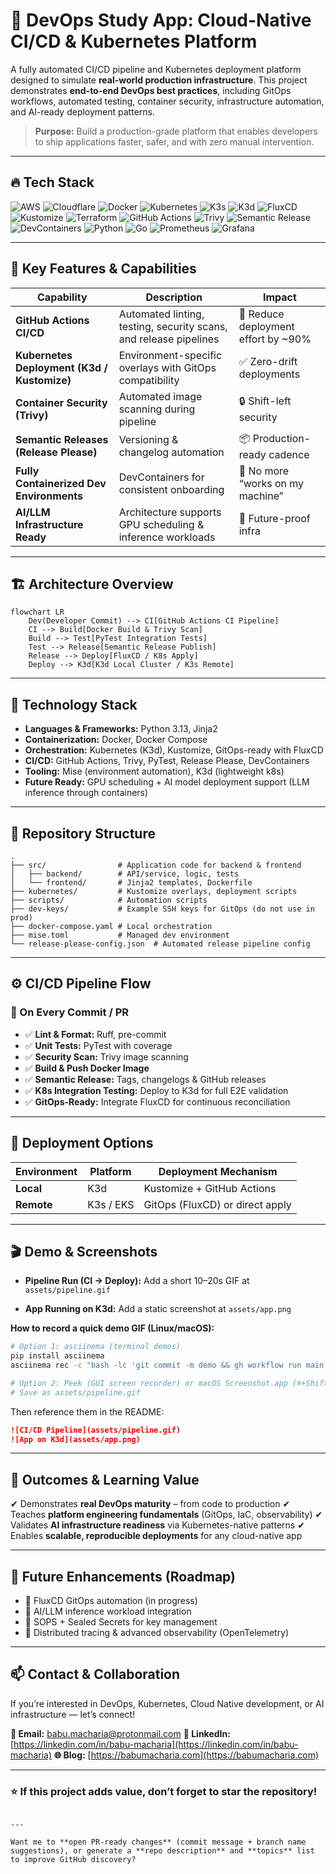 


# 🚀 DevOps Study App: Cloud-Native CI/CD & Kubernetes Platform

A fully automated CI/CD pipeline and Kubernetes deployment platform designed to simulate **real-world production infrastructure**. This project demonstrates **end-to-end DevOps best practices**, including GitOps workflows, automated testing, container security, infrastructure automation, and AI-ready deployment patterns.

> **Purpose:** Build a production-grade platform that enables developers to ship applications faster, safer, and with zero manual intervention.

---

## 🔥 Tech Stack

<!-- Neon Dark Mode badges (for-the-badge style) -->
![AWS](https://img.shields.io/badge/AWS-232F3E?style=for-the-badge&logo=amazon-aws&logoColor=FF9900)
![Cloudflare](https://img.shields.io/badge/Cloudflare-F38020?style=for-the-badge&logo=cloudflare&logoColor=white)
![Docker](https://img.shields.io/badge/Docker-2496ED?style=for-the-badge&logo=docker&logoColor=white)
![Kubernetes](https://img.shields.io/badge/Kubernetes-326CE5?style=for-the-badge&logo=kubernetes&logoColor=white)
![K3s](https://img.shields.io/badge/K3s-FFC61C?style=for-the-badge&logo=rancher&logoColor=white)
![K3d](https://img.shields.io/badge/K3d-FF6A00?style=for-the-badge&logo=docker&logoColor=white)
![FluxCD](https://img.shields.io/badge/FluxCD-2C3E50?style=for-the-badge&logo=flux&logoColor=white)
![Kustomize](https://img.shields.io/badge/Kustomize-7B42BC?style=for-the-badge&logo=kubernetes&logoColor=white)
![Terraform](https://img.shields.io/badge/Terraform-844FBA?style=for-the-badge&logo=terraform&logoColor=white)
![GitHub Actions](https://img.shields.io/badge/GitHub_Actions-2088FF?style=for-the-badge&logo=githubactions&logoColor=white)
![Trivy](https://img.shields.io/badge/Trivy-1904DA?style=for-the-badge&logo=trivy&logoColor=white)
![Semantic Release](https://img.shields.io/badge/Release%20Please-8A2BE2?style=for-the-badge&logo=semanticrelease&logoColor=white)
![DevContainers](https://img.shields.io/badge/DevContainers-007ACC?style=for-the-badge&logo=visualstudiocode&logoColor=white)
![Python](https://img.shields.io/badge/Python-3776AB?style=for-the-badge&logo=python&logoColor=white)
![Go](https://img.shields.io/badge/Go-00ADD8?style=for-the-badge&logo=go&logoColor=white)
![Prometheus](https://img.shields.io/badge/Prometheus-E6522C?style=for-the-badge&logo=prometheus&logoColor=white)
![Grafana](https://img.shields.io/badge/Grafana-F46800?style=for-the-badge&logo=grafana&logoColor=white)

---

## 🔧 Key Features & Capabilities

| Capability | Description | Impact |
|-----------|-------------|--------|
| **GitHub Actions CI/CD** | Automated linting, testing, security scans, and release pipelines | 🚀 Reduce deployment effort by ~90% |
| **Kubernetes Deployment (K3d / Kustomize)** | Environment-specific overlays with GitOps compatibility | ✅ Zero-drift deployments |
| **Container Security (Trivy)** | Automated image scanning during pipeline | 🔒 Shift-left security |
| **Semantic Releases (Release Please)** | Versioning & changelog automation | 📦 Production-ready cadence |
| **Fully Containerized Dev Environments** | DevContainers for consistent onboarding | 🧪 No more “works on my machine” |
| **AI/LLM Infrastructure Ready** | Architecture supports GPU scheduling & inference workloads | 🤖 Future-proof infra |

---

## 🏗 Architecture Overview

```mermaid
flowchart LR
    Dev(Developer Commit) --> CI[GitHub Actions CI Pipeline]
    CI --> Build[Docker Build & Trivy Scan]
    Build --> Test[PyTest Integration Tests]
    Test --> Release[Semantic Release Publish]
    Release --> Deploy[FluxCD / K8s Apply]
    Deploy --> K3d[K3d Local Cluster / K3s Remote]
````

---

## 🧠 Technology Stack

* **Languages & Frameworks:** Python 3.13, Jinja2
* **Containerization:** Docker, Docker Compose
* **Orchestration:** Kubernetes (K3d), Kustomize, GitOps-ready with FluxCD
* **CI/CD:** GitHub Actions, Trivy, PyTest, Release Please, DevContainers
* **Tooling:** Mise (environment automation), K3d (lightweight k8s)
* **Future Ready:** GPU scheduling + AI model deployment support (LLM inference through containers)

---

## 📁 Repository Structure

```text
.
├── src/                # Application code for backend & frontend
│   ├── backend/        # API/service, logic, tests
│   └── frontend/       # Jinja2 templates, Dockerfile
├── kubernetes/         # Kustomize overlays, deployment scripts
├── scripts/            # Automation scripts
├── dev-keys/           # Example SSH keys for GitOps (do not use in prod)
├── docker-compose.yaml # Local orchestration
├── mise.toml           # Managed dev environment
└── release-please-config.json  # Automated release pipeline config
```

---

## ⚙️ CI/CD Pipeline Flow

### 🔄 On Every Commit / PR

* ✅ **Lint & Format:** Ruff, pre-commit
* ✅ **Unit Tests:** PyTest with coverage
* ✅ **Security Scan:** Trivy image scanning
* ✅ **Build & Push Docker Image**
* ✅ **Semantic Release:** Tags, changelogs & GitHub releases
* ✅ **K8s Integration Testing:** Deploy to K3d for full E2E validation
* ✅ **GitOps-Ready:** Integrate FluxCD for continuous reconciliation

---

## 🚀 Deployment Options

| Environment | Platform  | Deployment Mechanism            |
| ----------- | --------- | ------------------------------- |
| **Local**   | K3d       | Kustomize + GitHub Actions      |
| **Remote**  | K3s / EKS | GitOps (FluxCD) or direct apply |

---

## 🎬 Demo & Screenshots

* **Pipeline Run (CI → Deploy):**
  Add a short 10–20s GIF at `assets/pipeline.gif`

* **App Running on K3d:**
  Add a static screenshot at `assets/app.png`

**How to record a quick demo GIF (Linux/macOS):**

```bash
# Option 1: asciinema (terminal demos)
pip install asciinema
asciinema rec -c "bash -lc 'git commit -m demo && gh workflow run main.yml && gh run watch'"

# Option 2: Peek (GUI screen recorder) or macOS Screenshot.app (⌘+Shift+5)
# Save as assets/pipeline.gif
```

Then reference them in the README:

```markdown
![CI/CD Pipeline](assets/pipeline.gif)
![App on K3d](assets/app.png)
```

---

## 🌟 Outcomes & Learning Value

✔ Demonstrates **real DevOps maturity** – from code to production
✔ Teaches **platform engineering fundamentals** (GitOps, IaC, observability)
✔ Validates **AI infrastructure readiness** via Kubernetes-native patterns
✔ Enables **scalable, reproducible deployments** for any cloud-native app

---

## 📌 Future Enhancements (Roadmap)

* 🔄 FluxCD GitOps automation (in progress)
* 🤖 AI/LLM inference workload integration
* 🔐 SOPS + Sealed Secrets for key management
* 🔎 Distributed tracing & advanced observability (OpenTelemetry)

---


## 📫 Contact & Collaboration

If you’re interested in DevOps, Kubernetes, Cloud Native development, or AI infrastructure — let’s connect!

**📧 Email:** [babu.macharia@protonmail.com](mailto:babu.macharia@protonmail.com)
**🔗 LinkedIn:** [https://linkedin.com/in/babu-macharia](https://linkedin.com/in/babu-macharia)
**🌐 Blog:** [https://babumacharia.com](https://babumacharia.com)

---

### ⭐ If this project adds value, don’t forget to star the repository!

```

---

Want me to **open PR-ready changes** (commit message + branch name suggestions), or generate a **repo description** and **topics** list to improve GitHub discovery?
```
